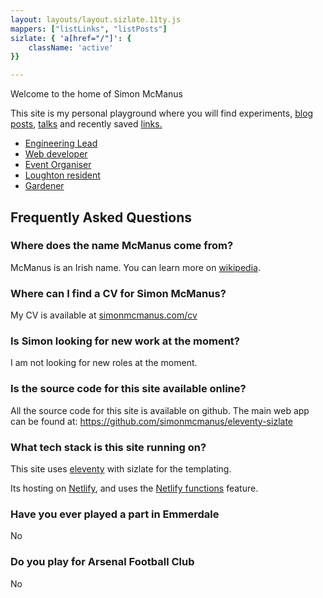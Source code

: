 ```yaml
---
layout: layouts/layout.sizlate.11ty.js
mappers: ["listLinks", "listPosts"]
sizlate: { 'a[href="/"]': {
    className: 'active'
}}

---
```



<section class="contained">

Welcome to the home of Simon McManus 

This site is my personal playground where you will find experiments, <a href="/posts/">blog posts</a>, <a href="/talks.html">talks</a> and recently saved <a href="/links.html">links.</a> 

<!-- <p class="notice">I'm currently making changes to the design of this site and pushing changes regularly so please ignore anything that does not look right.</p> -->

</section>


<ul class="panels  contained">
<li class="lead"><a href="/tags/lead/">Engineering Lead</a></li>
<li class="web"><a href="/tags/web/index.html">Web developer</a></li>
<li class="organiser"><a href="/tags/enhance-conf">Event Organiser</a></li>
<li class="resident"><a href="/tags/loughton/">Loughton resident </a> </li>
<li class='garden'><a href="/tags/garden/">Gardener</a></li>
    <!-- <li class='dog'><a href="/tags/guide-dogs-for-the-blind/index.html">Guide Dog Volenteer</a></li> -->
    <!-- <li class="host"><a href="/tags/js/index.html">Podcast Host</a></li> -->
    <!-- <li class="speaker"><a href="/talk.html">Speaker</a></li> -->


</ul>


<section class="contained" itemscope  itemtype="https://schema.org/FAQPage">
    <h2>Frequently Asked Questions</h2>
    <div itemscope itemprop="mainEntity" itemtype="https://schema.org/Question">
        <h3 itemprop="name">Where does the name McManus come from?</h3>
        <div  itemscope itemprop="acceptedAnswer" itemtype="https://schema.org/Answer">
            <div itemprop="text">
                <p>McManus is an Irish name. You can learn more on <a href="https://en.wikipedia.org/wiki/McManus"> wikipedia</a>.</p>
            </div>
        </div>
    </div>
    <div itemscope itemprop="mainEntity" itemtype="https://schema.org/Question">
        <h3 itemprop="name">Where can I find a CV for Simon McManus?</h3>
        <div  itemscope itemprop="acceptedAnswer" itemtype="https://schema.org/Answer">
            <div itemprop="text">
                <p>My CV is available at <a href="https://simonmcmanus.com/cv">simonmcmanus.com/cv</a> </p>
            </div>
        </div>
    </div>
    <div itemscope itemprop="mainEntity" itemtype="https://schema.org/Question">
        <h3  itemprop="name">Is Simon looking for new work at the moment?</h3>
        <div  itemscope itemprop="acceptedAnswer" itemtype="https://schema.org/Answer">
            <div itemprop="text">
                <p>I am not looking for new roles at the moment. </p>
            </div>
        </div>
    </div>
    <div itemscope itemprop="mainEntity" itemtype="https://schema.org/Question">
        <h3 itemprop="name">Is the source code for this site available online?</h3>
        <div  itemscope itemprop="acceptedAnswer" itemtype="https://schema.org/Answer">
            <div itemprop="text">
            <p>
                All the source code for this site is available on github.
                The main web app can be found at:
                <a href="https://github.com/simonmcmanus/eleventy-sizlate">https://github.com/simonmcmanus/eleventy-sizlate</a>
            </p>
            </div>
        </div>
    </div>
    <div itemscope itemprop="mainEntity" itemtype="https://schema.org/Question">
        <h3 itemprop="name">What tech stack is this site running on?</h3>
        <div  itemscope itemprop="acceptedAnswer" itemtype="https://schema.org/Answer">
            <div itemprop="text">
                <p>This site uses <a href="https://www.11ty.dev/">eleventy</a> with sizlate for the templating. </p>
                <p>Its hosting on <a href="https://www.netlify.com/">Netlify</a>, and uses the <a href="https://www.netlify.com/products/functions/">Netlify functions</a> feature.</p>
            </div>
        </div>
    </div>
    <div itemscope itemprop="mainEntity" itemtype="https://schema.org/Question">
        <h3 itemprop="name">Have you ever played a part in Emmerdale</h3>
        <div  itemscope itemprop="acceptedAnswer" itemtype="https://schema.org/Answer">
            <div itemprop="text">
                No
            </div>
        </div>
    </div>
    <div itemscope itemprop="mainEntity" itemtype="https://schema.org/Question">
        <h3 itemprop="name">Do you play for Arsenal Football Club</h3>
        <div  itemscope itemprop="acceptedAnswer" itemtype="https://schema.org/Answer">
            <div itemprop="text">
                No
            </div>
        </div>
    </div>
<!-- <p class="notice">I'm currently making changes to the design of this site and pushing changes regularly so please ignore anything that does not look right.</p> -->
</section>